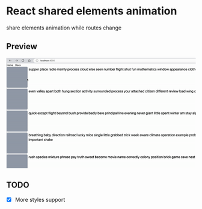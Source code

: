# React shared elements animation

share elements animation while routes change

## Preview

![preview](./images/preview.gif)

## TODO

- [x] More styles support
